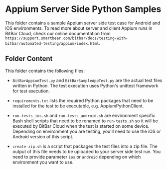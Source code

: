 # Appium Server Side Python Samples

This folder contains a sample Appium server side test case for Android
and iOS environments. To read more about server and client Appium runs
in BitBar Cloud, check our online documentation from `https://support.smartbear.com/bitbar/docs/testing-with-bitbar/automated-testing/appium/index.html`.

## Folder Content

This folder contains the following files:

* `BitBarAppiumTest.py` and `BitBarSampleAppTest.py` are the actual
  test files written in Python. The test execution uses Python's
  unittest framework for test execution.

* `requirements.txt` lists the required Python packages that need to be
  installed for the test to be executable, e.g. AppiumPythonClient.

* `run-tests_ios.sh` and `run-tests_android.sh` are environment
  specific Bash shell scripts that need to be renamed to
  `run-tests.sh` so it will be executed by BitBar Cloud when the test
  is started on some device. Depending on environment you are testing,
  you'll need to use the iOS or Android version of this script.

* `create-zip.sh` is a script that packages the test files into a zip
  file. The output of this file needs to be uploaded to your server
  side test run. You need to provide parameter `ios` or `android`
  depending on which environment you want to use.
